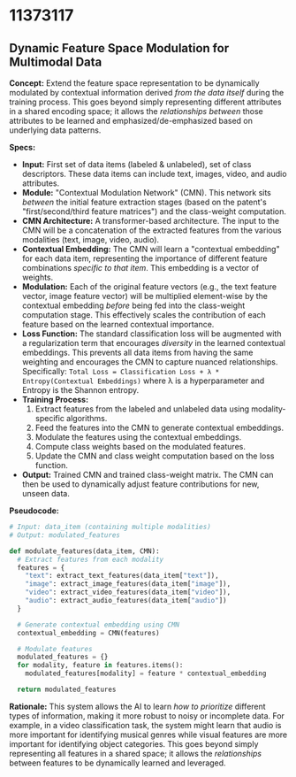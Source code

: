 # 11373117

## Dynamic Feature Space Modulation for Multimodal Data

**Concept:** Extend the feature space representation to be dynamically modulated by contextual information derived *from the data itself* during the training process. This goes beyond simply representing different attributes in a shared encoding space; it allows the *relationships between* those attributes to be learned and emphasized/de-emphasized based on underlying data patterns. 

**Specs:**

*   **Input:** First set of data items (labeled & unlabeled), set of class descriptors. These data items can include text, images, video, and audio attributes.
*   **Module:** "Contextual Modulation Network" (CMN). This network sits *between* the initial feature extraction stages (based on the patent's "first/second/third feature matrices") and the class-weight computation.
*   **CMN Architecture:** A transformer-based architecture. The input to the CMN will be a concatenation of the extracted features from the various modalities (text, image, video, audio).
*   **Contextual Embedding:** The CMN will learn a "contextual embedding" for each data item, representing the importance of different feature combinations *specific to that item*.  This embedding is a vector of weights.
*   **Modulation:** Each of the original feature vectors (e.g., the text feature vector, image feature vector) will be multiplied element-wise by the contextual embedding *before* being fed into the class-weight computation stage. This effectively scales the contribution of each feature based on the learned contextual importance.
*   **Loss Function:** The standard classification loss will be augmented with a regularization term that encourages *diversity* in the learned contextual embeddings.  This prevents all data items from having the same weighting and encourages the CMN to capture nuanced relationships.  Specifically: `Total Loss = Classification Loss + λ * Entropy(Contextual Embeddings)` where λ is a hyperparameter and Entropy is the Shannon entropy.
*   **Training Process:**
    1.  Extract features from the labeled and unlabeled data using modality-specific algorithms.
    2.  Feed the features into the CMN to generate contextual embeddings.
    3.  Modulate the features using the contextual embeddings.
    4.  Compute class weights based on the modulated features.
    5.  Update the CMN and class weight computation based on the loss function.
*   **Output:** Trained CMN and trained class-weight matrix. The CMN can then be used to dynamically adjust feature contributions for new, unseen data.

**Pseudocode:**

```python
# Input: data_item (containing multiple modalities)
# Output: modulated_features

def modulate_features(data_item, CMN):
  # Extract features from each modality
  features = {
    "text": extract_text_features(data_item["text"]),
    "image": extract_image_features(data_item["image"]),
    "video": extract_video_features(data_item["video"]),
    "audio": extract_audio_features(data_item["audio"])
  }

  # Generate contextual embedding using CMN
  contextual_embedding = CMN(features)

  # Modulate features
  modulated_features = {}
  for modality, feature in features.items():
    modulated_features[modality] = feature * contextual_embedding

  return modulated_features
```

**Rationale:** This system allows the AI to learn *how to prioritize* different types of information, making it more robust to noisy or incomplete data. For example, in a video classification task, the system might learn that audio is more important for identifying musical genres while visual features are more important for identifying object categories. This goes beyond simply representing all features in a shared space; it allows the *relationships* between features to be dynamically learned and leveraged.